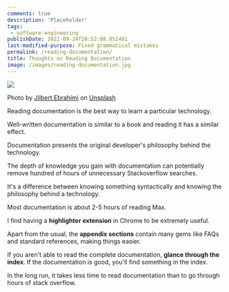 ```yaml
---
comments: true
description: 'Placeholder' 
tags:
 - software-engineering
publishDate: 2022-09-24T20:52:08.052481
last-modified-purpose: Fixed grammatical mistakes
permalink: /reading-documentation/
title: Thoughts on Reading Documentation
image: /images/reading-documentation.jpg
---
```

![](/images/reading-documentation.jpg)

Photo by <a href="https://unsplash.com/@jilburr?utm_source=unsplash&utm_medium=referral&utm_content=creditCopyText">Jilbert Ebrahimi</a> on <a href="https://unsplash.com/s/photos/reading-documentation?utm_source=unsplash&utm_medium=referral&utm_content=creditCopyText">Unsplash</a>

Reading documentation is the best way to learn a particular technology.

Well-written documentation is similar to a book and reading it has a similar effect. 

Documentation presents the original developer's philosophy behind the technology.

The depth of knowledge you gain with documentation can potentially remove hundred of hours of unnecessary Stackoverflow searches. 

It's a difference between knowing something syntactically and knowing the philosophy behind a technology.

Most documentation is about 2-5 hours of reading Max.

I find having a **highlighter extension** in Chrome to be extremely useful.

Apart from the usual, the **appendix sections** contain many gems like FAQs and standard references, making things easier. 

If you aren't able to read the complete documentation, **glance through the index**. If the documentation is good, you'll find something in the index.

In the long run, it takes less time to read documentation than to go through hours of stack overflow.